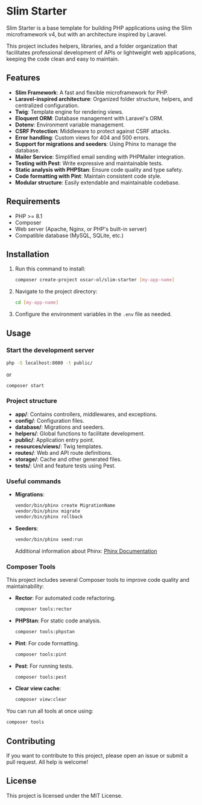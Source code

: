 # Slim Starter

Slim Starter is a base template for building PHP applications using the Slim microframework v4, but with an architecture inspired by Laravel.

This project includes helpers, libraries, and a folder organization that facilitates professional development of APIs or lightweight web applications, keeping the code clean and easy to maintain.

## Features

- **Slim Framework**: A fast and flexible microframework for PHP.
- **Laravel-inspired architecture**: Organized folder structure, helpers, and centralized configuration.
- **Twig**: Template engine for rendering views.
- **Eloquent ORM**: Database management with Laravel's ORM.
- **Dotenv**: Environment variable management.
- **CSRF Protection**: Middleware to protect against CSRF attacks.
- **Error handling**: Custom views for 404 and 500 errors.
- **Support for migrations and seeders**: Using Phinx to manage the database.
- **Mailer Service**: Simplified email sending with PHPMailer integration.
- **Testing with Pest**: Write expressive and maintainable tests.
- **Static analysis with PHPStan**: Ensure code quality and type safety.
- **Code formatting with Pint**: Maintain consistent code style.
- **Modular structure**: Easily extendable and maintainable codebase.

## Requirements

- PHP >= 8.1
- Composer
- Web server (Apache, Nginx, or PHP's built-in server)
- Compatible database (MySQL, SQLite, etc.)

## Installation

1. Run this command to install:
   ```bash
   composer create-project oscar-ol/slim-starter [my-app-name]
   ```
2. Navigate to the project directory:
   ```bash
   cd [my-app-name]
   ```

3. Configure the environment variables in the `.env` file as needed.

## Usage

### Start the development server
```bash
php -S localhost:8080 -t public/
```
or
```bash
composer start
```

### Project structure
- **app/**: Contains controllers, middlewares, and exceptions.
- **config/**: Configuration files.
- **database/**: Migrations and seeders.
- **helpers/**: Global functions to facilitate development.
- **public/**: Application entry point.
- **resources/views/**: Twig templates.
- **routes/**: Web and API route definitions.
- **storage/**: Cache and other generated files.
- **tests/**: Unit and feature tests using Pest.

### Useful commands

- **Migrations**:
  ```bash
  vendor/bin/phinx create MigrationName
  vendor/bin/phinx migrate
  vendor/bin/phinx rollback
  ```

- **Seeders**:
  ```bash
  vendor/bin/phinx seed:run
  ```

  Additional information about Phinx: [Phinx Documentation](https://phinx.org/)

### Composer Tools

This project includes several Composer tools to improve code quality and maintainability:

- **Rector**: For automated code refactoring.
  ```bash
  composer tools:rector
  ```

- **PHPStan**: For static code analysis.
  ```bash
  composer tools:phpstan
  ```

- **Pint**: For code formatting.
  ```bash
  composer tools:pint
  ```

- **Pest**: For running tests.
  ```bash
  composer tools:pest
  ```

- **Clear view cache**:
  ```bash
  composer view:clear
  ```

You can run all tools at once using:
```bash
composer tools
```

## Contributing

If you want to contribute to this project, please open an issue or submit a pull request. All help is welcome!

## License

This project is licensed under the MIT License.
